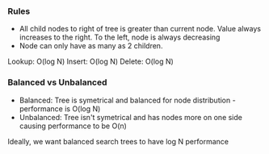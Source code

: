 ### Rules
- All child nodes to right of tree is greater than current node. Value always increases to the right. To the left, node is always decreasing
- Node can only have as many as 2 children.

Lookup: O(log N)
Insert: O(log N)
Delete: O(log N)

### Balanced vs Unbalanced
- Balanced: Tree is symetrical and balanced for node distribution - performance is O(log N)
- Unbalanced: Tree isn't symetrical and has nodes more on one side causing performance to be O(n)

Ideally, we want balanced search trees to have log N performance